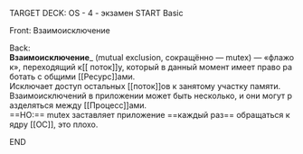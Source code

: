 TARGET DECK: OS - 4 - экзамен
START
Basic

Front: Взаимоисключение

Back: **Взаимоисключение**_ (mutual exclusion, сокращённо — mutex) — «флажок», переходящий к[[ поток]]у, который в данный момент имеет право работать с общими [[Ресурс]]ами.
Исключает доступ остальных [[поток]]ов к занятому участку памяти. 
Взаимоисключений в приложении может быть несколько, и они могут разделяться между [[Процесс]]ами. 
==НО:== mutex заставляет приложение ==каждый раз== обращаться к ядру [[ОС]], это плохо.
<!--ID: 1663488760763-->
END 